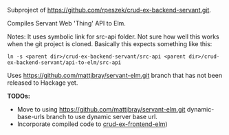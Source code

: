 Subproject of https://github.com/rpeszek/crud-ex-backend-servant.git.

Compiles Servant Web 'Thing' API to Elm.

Notes:  It uses symbolic link for src-api folder.  Not sure how well this works
when the git project is cloned.  Basically this expects something like this:

```
ln -s <parent dir>/crud-ex-backend-servant/src-api <parent dir>/crud-ex-backend-servant/api-to-elm/src-api
```

Uses https://github.com/mattjbray/servant-elm.git branch that has not been released to Hackage yet.

__TODOs:__   
*  Move to using https://github.com/mattjbray/servant-elm.git dynamic-base-urls branch to use dynamic server base url.
*  Incorporate compiled code to [crud-ex-frontend-elm](https://github.com/rpeszek/crud-ex-frontend-elm.git))
